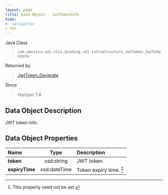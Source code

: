 ```yaml
---
layout: page
title: Data Object - JwtTokenInfo
hide:
#- navigation
- toc
---
```






Java Class
> `com.omnissa.vdi.vlsi.binding.vdi.infrastructure.JwtToken.JwtTokenInfo`

Returned by
> [JwtToken_Generate](vdi.infrastructure.JwtToken.md#generate)

Since
> Horizon 7.4


## Data Object Description

JWT token info.

## Data Object Properties

 Name | Type | Description
:---|:---:|:---
**token**|  xsd:string|  JWT token.
**expiryTime**|  xsd:dateTime|  Token expiry time. [^1]
 


 


[^1]: This property need not be set.